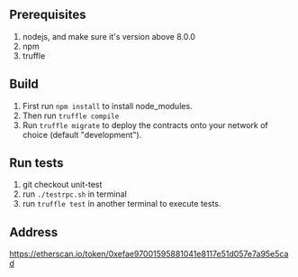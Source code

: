 ## Prerequisites
1. nodejs, and make sure it's version above 8.0.0
2. npm
3. truffle

## Build
1. First run `npm install` to install node_modules.
2. Then run `truffle compile`
3. Run `truffle migrate` to deploy the contracts onto your network of choice (default "development").

## Run tests
1. git checkout unit-test
2. run `./testrpc.sh` in terminal
3. run `truffle test` in another terminal to execute tests.

## Address
https://etherscan.io/token/0xefae97001595881041e8117e51d057e7a95e5cad
